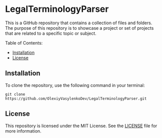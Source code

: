# LegalTerminologyParser
This is a GitHub repository that contains a collection of files and folders. The purpose of this repository is to showcase a project or set of projects that are related to a specific topic or subject.

Table of Contents:

* [Installation](#installation)
* [License](#License)

## Installation
To clone the repository, use the following command in your terminal:

```git clone https://github.com/OlexiyVasylenkoDev/LegalTerminologyParser.git```


## License
This repository is licensed under the MIT License. See the [LICENSE](https://github.com/OlexiyVasylenkoDev/LegalTerminologyParser/blob/0cf80243e193606b89c7597a45f1e8adb2417928/LICENSE) file for more information.
